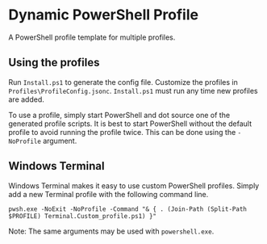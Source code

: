 # Dynamic PowerShell Profile

A PowerShell profile template for multiple profiles.

## Using the profiles

Run `Install.ps1` to generate the config file. Customize the profiles in `Profiles\ProfileConfig.jsonc`. `Install.ps1` must run any time new profiles are added.

To use a profile, simply start PowerShell and dot source one of the generated profile scripts. It is best to start PowerShell without the default profile to avoid running the profile twice. This can be done using the `-NoProfile` argument.

## Windows Terminal

Windows Terminal makes it easy to use custom PowerShell profiles. Simply add a new Terminal profile with the following command line.

```batch
pwsh.exe -NoExit -NoProfile -Command "& { . (Join-Path (Split-Path $PROFILE) Terminal.Custom_profile.ps1) }"
```

Note: The same arguments may be used with `powershell.exe`.
